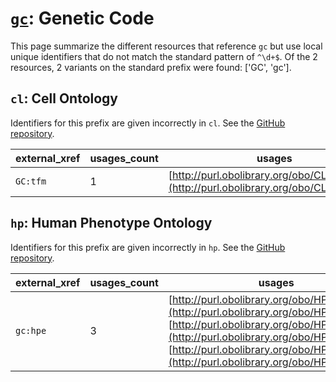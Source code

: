 # [`gc`](https://bioregistry.io/gc): Genetic Code

This page summarize the different resources that reference `gc`
but use local unique identifiers that do not match the standard pattern of
`^\d+$`. Of the 2 resources,
2 variants on the standard prefix were found: ['GC', 'gc'].

## `cl`: Cell Ontology

Identifiers for this prefix are given incorrectly in `cl`. See the [GitHub repository](https://github.com/obophenotype/cell-ontology).

| external_xref   |   usages_count | usages                                                                                 |
|-----------------|----------------|----------------------------------------------------------------------------------------|
| `GC:tfm`        |              1 | [http://purl.obolibrary.org/obo/CL_0002597](http://purl.obolibrary.org/obo/CL_0002597) |

## `hp`: Human Phenotype Ontology

Identifiers for this prefix are given incorrectly in `hp`. See the [GitHub repository](https://github.com/obophenotype/human-phenotype-ontology).

| external_xref   |   usages_count | usages                                                                                                                                                                                                                                                                 |
|-----------------|----------------|------------------------------------------------------------------------------------------------------------------------------------------------------------------------------------------------------------------------------------------------------------------------|
| `gc:hpe`        |              3 | [http://purl.obolibrary.org/obo/HP_0002507](http://purl.obolibrary.org/obo/HP_0002507), [http://purl.obolibrary.org/obo/HP_0006870](http://purl.obolibrary.org/obo/HP_0006870), [http://purl.obolibrary.org/obo/HP_0006988](http://purl.obolibrary.org/obo/HP_0006988) |

